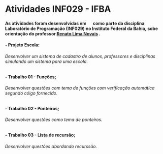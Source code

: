# Atividades INF029 - IFBA
#### As atividades foram desenvolvidas em  <img src="https://cdn.jsdelivr.net/gh/devicons/devicon/icons/c/c-line.svg" width="15" height="15"/> como parte da disciplina Laboratório de Programação (INF029) no Instituto Federal da Bahia, sobe orientação do professor [Renato Lima Novais](https://github.com/renatoln/) . 
#### - Projeto Escola:
###### Desenvolver um sistema de cadastro de alunos, professores e disciplinas simulando um sistema para uma escola.
#### - Trabalho 01 - Funções;
###### Desenvolver questões com tema de funções com verificação automática segundo cóigo fornecido.
#### - Trabalho 02 - Ponteiros;
###### Desenvolver questões como tema de ponteiros.
#### - Trabalho 03 - Lista de recursão;
###### Desenvolver questões abordando recurssão.
